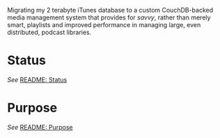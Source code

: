 Migrating my 2 terabyte iTunes database to a custom CouchDB-backed media
management system that provides for _savvy_, rather than merely smart, playlists
and improved performance in managing large, even distributed, podcast libraries.

# Status

_See_ [README: Status](doc/README_Status.md)

# Purpose

_See_ [README: Purpose](doc/README_Purpose.md)
